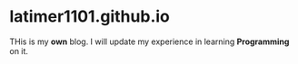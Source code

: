 # latimer1101.github.io
THis is my **own** blog.
I will update my experience in learning **Programming** on it.
